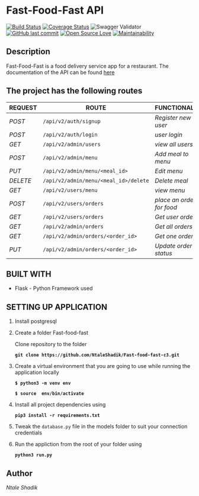# Fast-Food-Fast API
[![Build Status](https://travis-ci.org/NtaleGrey/fast-food-fast-persistent.svg?branch=develop)](https://travis-ci.org/NtaleGrey/fast-food-fast-persistent)
[![Coverage Status](https://coveralls.io/repos/github/NtaleShadik/fast-food-fast-persistent/badge.svg?branch=develop)](https://coveralls.io/github/NtaleShadik/fast-food-fast-persistent?branch=develop)
![Swagger Validator](https://img.shields.io/swagger/valid/2.0/https/raw.githubusercontent.com/OAI/OpenAPI-Specification/master/examples/v2.0/json/petstore-expanded.json.svg)
[![GitHub last commit](https://img.shields.io/github/last-commit/NtaleShadik/fast-food-fast-c3/develop.svg)](https://shields.io/#/examples/other)
[![Open Source Love](https://badges.frapsoft.com/os/v2/open-source.svg?v=103)](https://shields.io/#/examples/other)
[![Maintainability](https://api.codeclimate.com/v1/badges/7646572a208b37bf453d/maintainability)](https://codeclimate.com/github/NtaleShadik/fast-food-fast-c3/maintainability)
## Description
Fast-Food-Fast is a food delivery service app for a restaurant.
The documentation of the API can be found [here](https://ntale--v2.herokuapp.com)

## The project has the following routes

| REQUEST | ROUTE | FUNCTIONALITY |
| ------- | ----- | ------------- |
| *POST* | ```/api/v2/auth/signup``` | _Register new user_|
| *POST* | ```/api/v2/auth/login``` | _user login_|
| *GET* | ```/api/v2/admin/users``` | _view all users_|
| *POST* | ```/api/v2/admin/menu``` | _Add meal to menu_|
| *PUT* | ```/api/v2/admin/menu/<meal_id>``` | _Edit menu_|
| *DELETE* | ```/api/v2/admin/menu/<meal_id>/delete``` | _Delete meal_ |
| *GET* | ```/api/v2/users/menu``` | _view menu_|
| *POST* | ```/api/v2/users/orders``` | _place an order for food_|
| *GET* | ```/api/v2/users/orders``` | _Get user orders_|
| *GET* | ```/api/v2/admin/orders``` | _Get all orders_|
| *GET* | ```/api/v2/admin/orders/<order_id>``` | _Get one order_|
| *PUT* | ```/api/v2/admin/orders/<order_id>``` | _Update order status_|

## BUILT WITH

* Flask - Python Framework used

## SETTING UP APPLICATION
1. Install postgresql

2. Create a folder Fast-food-fast

    Clone repository to the folder

    **```git clone https://github.com/NtaleShadik/Fast-food-fast-c3.git```**

3. Create a virtual environment that you are going to use while running the application locally

    **```$ python3 -m venv env```**

    **```$ source  env/bin/activate```**

4. Install all project dependencies using

    **```pip3 install -r requirements.txt```**

5. Tweak the ```database.py``` file in the models folder to suit your connection credentials

6. Run the appliction from the root of your folder using

    **```python3 run.py```**

## Author

*Ntale Shadik*


